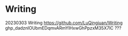 # Writing
20230303
Writing
https://github.com/LuQingjuan/Writing
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
???
